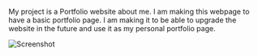 My project is a Portfolio website about me. I am making this webpage to have a basic portfolio page. I am making it to be able to upgrade the website in the future and use it as my personal portfolio page.

![Screenshot](Screenshot.png)
